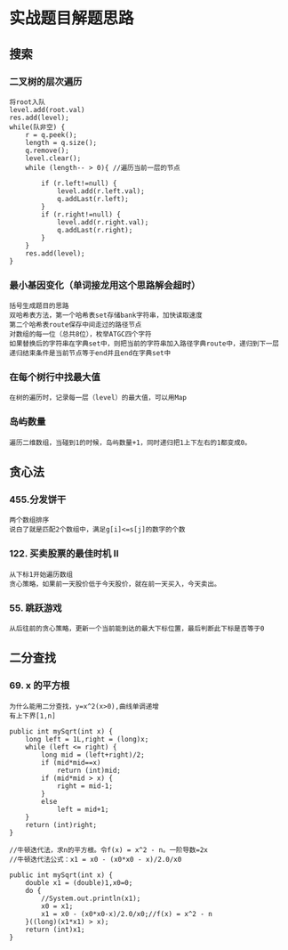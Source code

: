 # 实战题目解题思路
## 搜索
### 二叉树的层次遍历
	将root入队
	level.add(root.val)
	res.add(level);
	while(队非空) {
		r = q.peek();
		length = q.size();
		q.remove();
		level.clear();
		while (length-- > 0){ //遍历当前一层的节点
			
			if (r.left!=null) {
				level.add(r.left.val);
				q.addLast(r.left);
			}
			if (r.right!=null) {
				level.add(r.right.val);
				q.addLast(r.right);
			}
		}
		res.add(level);
	}
	
### 最小基因变化（单词接龙用这个思路解会超时）
	括号生成题目的思路
	双哈希表方法，第一个哈希表set存储bank字符串，加快读取速度
	第二个哈希表route保存中间走过的路径节点
	对数组的每一位（总共8位），枚举ATGC四个字符
	如果替换后的字符串在字典set中，则把当前的字符串加入路径字典route中，递归到下一层
	递归结束条件是当前节点等于end并且end在字典set中
	
### 在每个树行中找最大值
	在树的遍历时，记录每一层（level）的最大值，可以用Map
	
### 岛屿数量
	遍历二维数组，当碰到1的时候，岛屿数量+1，同时递归把1上下左右的1都变成0。
	
## 贪心法

### 455.分发饼干

	两个数组排序
	说白了就是匹配2个数组中，满足g[i]<=s[j]的数字的个数

### 122. 买卖股票的最佳时机 II
	
	从下标1开始遍历数组
	贪心策略，如果前一天股价低于今天股价，就在前一天买入，今天卖出。
	
### 55. 跳跃游戏
	从后往前的贪心策略，更新一个当前能到达的最大下标位置，最后判断此下标是否等于0
	
## 二分查找

### 69. x 的平方根

	为什么能用二分查找，y=x^2(x>0),曲线单调递增
	有上下界[1,n]
	
	public int mySqrt(int x) {
        long left = 1L,right = (long)x;
        while (left <= right) {
            long mid = (left+right)/2;
            if (mid*mid==x)
                return (int)mid;
            if (mid*mid > x) {
                right = mid-1;
            }
            else 
                left = mid+1;
        }
        return (int)right;
    }

```
//牛顿迭代法，求n的平方根。令f(x) = x^2 - n。一阶导数=2x
//牛顿迭代法公式：x1 = x0 - (x0*x0 - x)/2.0/x0

public int mySqrt(int x) {
    double x1 = (double)1,x0=0;
    do {
        //System.out.println(x1);
        x0 = x1;
        x1 = x0 - (x0*x0-x)/2.0/x0;//f(x) = x^2 - n
    }((long)(x1*x1) > x);
    return (int)x1;
} 
```




